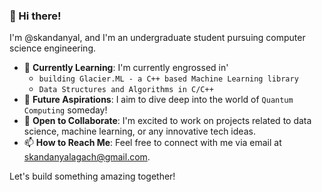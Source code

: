 <!---
skandanyal/skandanyal is a ✨ special ✨ repository because its `README.md` (this file) appears on your GitHub profile.
You can click the Preview link to take a look at your changes.
--->
### 👋 Hi there! 

I'm @skandanyal, and I'm an undergraduate student pursuing computer science engineering.

- 🌱 **Currently Learning**: I'm currently engrossed in'
  - `building Glacier.ML - a C++ based Machine Learning library` 
  - `Data Structures and Algorithms in C/C++` 
- 🚀 **Future Aspirations**: I aim to dive deep into the world of `Quantum Computing` someday!
- 🤝 **Open to Collaborate**: I'm excited to work on projects related to data science, machine learning, or any innovative tech ideas.
- 📫 **How to Reach Me**: Feel free to connect with me via email at [skandanyalagach@gmail.com](mailto:skandanyalagach@gmail.com).

Let's build something amazing together!
